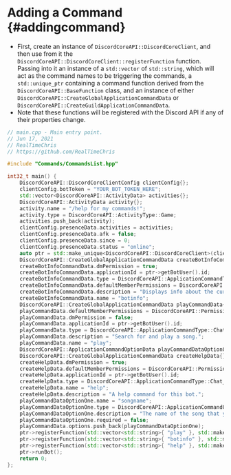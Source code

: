 Adding a Command {#addingcommand}
============
- First, create an instance of `DiscordCoreAPI::DiscordCoreClient`, and then use from it the `DiscordCoreAPI::DiscordCoreClient::registerFunction` function. Passing into it an instance of a `std::vector` of `std::string`, which will act as the command names to be triggering the commands, a `std::unique_ptr` containing a command function derived from the `DiscordCoreAPI::BaseFunction` class, and an instance of either `DiscordCoreAPI::CreateGlobalApplicationCommandData` or `DiscordCoreAPI::CreateGuildApplicationCommandData`.
- Note that these functions will be registered with the Discord API if any of their properties change.

```cpp
// main.cpp - Main entry point.
// Jun 17, 2021
// RealTimeChris
// https://github.com/RealTimeChris

#include "Commands/CommandsList.hpp"

int32_t main() {
	DiscordCoreAPI::DiscordCoreClientConfig clientConfig{};
	clientConfig.botToken = "YOUR_BOT_TOKEN_HERE";
	std::vector<DiscordCoreAPI::ActivityData> activities{};
	DiscordCoreAPI::ActivityData activity{};
	activity.name = "/help for my commands!";
	activity.type = DiscordCoreAPI::ActivityType::Game;
	activities.push_back(activity);
	clientConfig.presenceData.activities = activities;
	clientConfig.presenceData.afk = false;
	clientConfig.presenceData.since = 0;
	clientConfig.presenceData.status = "online";
	auto ptr = std::make_unique<DiscordCoreAPI::DiscordCoreClient>(clientConfig);
	DiscordCoreAPI::CreateGlobalApplicationCommandData createBotInfoCommandData{};
	createBotInfoCommandData.dmPermission = true;
	createBotInfoCommandData.applicationId = ptr->getBotUser().id;
	createBotInfoCommandData.type = DiscordCoreAPI::ApplicationCommandType::Chat_Input;
	createBotInfoCommandData.defaultMemberPermissions = DiscordCoreAPI::Permission::Use_Application_Commands;
	createBotInfoCommandData.description = "Displays info about the current bot.";
	createBotInfoCommandData.name = "botinfo";
	DiscordCoreAPI::CreateGlobalApplicationCommandData playCommandData{};
	playCommandData.defaultMemberPermissions = DiscordCoreAPI::Permission::Use_Application_Commands;
	playCommandData.dmPermission = false;
	playCommandData.applicationId = ptr->getBotUser().id;
	playCommandData.type = DiscordCoreAPI::ApplicationCommandType::Chat_Input;
	playCommandData.description = "Search for and play a song.";
	playCommandData.name = "play";
	DiscordCoreAPI::ApplicationCommandOptionData playCommandDataOptionOne;
	DiscordCoreAPI::CreateGlobalApplicationCommandData createHelpData{};
	createHelpData.dmPermission = true;
	createHelpData.defaultMemberPermissions = DiscordCoreAPI::Permission::Use_Application_Commands;
	createHelpData.applicationId = ptr->getBotUser().id;
	createHelpData.type = DiscordCoreAPI::ApplicationCommandType::Chat_Input;
	createHelpData.name = "help";
	createHelpData.description = "A help command for this bot.";
	playCommandDataOptionOne.name = "songname";
	playCommandDataOptionOne.type = DiscordCoreAPI::ApplicationCommandOptionType::std::string;
	playCommandDataOptionOne.description = "The name of the song that you would like to search.";
	playCommandDataOptionOne.required = false;
	playCommandData.options.push_back(playCommandDataOptionOne);
	ptr->registerFunction(std::vector<std::string>{ "play" }, std::make_unique<DiscordCoreAPI::Play>(), playCommandData);
	ptr->registerFunction(std::vector<std::string>{ "botinfo" }, std::make_unique<DiscordCoreAPI::BotInfo>(), createBotInfoCommandData);
	ptr->registerFunction(std::vector<std::string>{ "help" }, std::make_unique<DiscordCoreAPI::Help>(), createHelpData);
	ptr->runBot();
	return 0;
};

```
